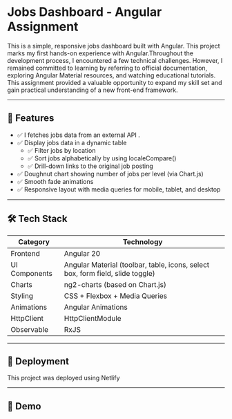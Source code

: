 # Jobs Dashboard - Angular Assignment

This is a simple, responsive jobs dashboard built with Angular. This project marks my first hands-on experience with Angular.Throughout the development process, I encountered a few technical challenges. However, I remained committed to learning by referring to official documentation, exploring Angular Material resources, and watching educational tutorials.
This assignment provided a valuable opportunity to expand my skill set and gain practical understanding of a new front-end framework.

---

## 🔧 Features

- ✅ I fetches jobs data from an external API .
- ✅ Display jobs data in a dynamic table
  - ✅ Filter jobs by location
  - ✅ Sort jobs alphabetically by using localeCompare()
  - ✅ Drill-down links to the original job posting
- ✅ Doughnut chart showing number of jobs per level (via Chart.js)
- ✅ Smooth fade animations
- ✅ Responsive layout with media queries for mobile, tablet, and desktop

---

## 🛠️ Tech Stack

| Category      | Technology                                                                     |
| ------------- | ------------------------------------------------------------------------------ |
| Frontend      | Angular 20                                                                     |
| UI Components | Angular Material (toolbar, table, icons, select box, form field, slide toggle) |
| Charts        | ng2-charts (based on Chart.js)                                                 |
| Styling       | CSS + Flexbox + Media Queries                                                  |
| Animations    | Angular Animations                                                             |
| HttpClient    | HttpClientModule                                                               |
| Observable    | RxJS                                                                           |

---

## 🚀 Deployment

This project was deployed using Netlify

---

## 📸 Demo

[Live Site on Netlify]: https://jobsdashbord.netlify.app/

